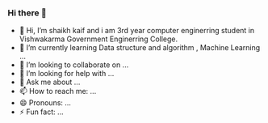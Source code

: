 ### Hi there 👋

- 🔭  Hi, I’m shaikh kaif and i am 3rd year computer enginerring student in Vishwakarma Government Enginerring College.
- 🌱 I’m currently learning Data structure and algorithm , Machine Learning ...
- 👯 I’m looking to collaborate on ...
- 🤔 I’m looking for help with ...
- 💬 Ask me about ...
- 📫 How to reach me: ...
- 😄 Pronouns: ...
- ⚡ Fun fact: ...


